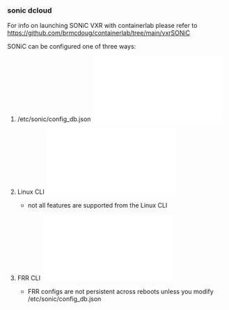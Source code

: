 ### sonic dcloud

For info on launching SONiC VXR with containerlab please refer to https://github.com/brmcdoug/containerlab/tree/main/vxrSONiC

SONiC can be configured one of three ways:
1. /etc/sonic/config_db.json 
   ![link](/config_guide-config_db.md)
   
2. Linux CLI 
   ![link](/config_guide-CLI.md)
   - not all features are supported from the Linux CLI
3. FRR CLI
   ![link](/config_guide-CLI.md)
   - FRR configs are not persistent across reboots unless you modify /etc/sonic/config_db.json 